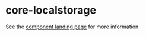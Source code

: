 core-localstorage
=================

See the [component landing page](https://polymer-project.org/docs/elements/core-elements.html#core-localstorage) for more information.
